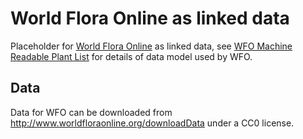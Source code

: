 # World Flora Online as linked data

Placeholder for [World Flora Online](http://www.worldfloraonline.org) as linked data, see [WFO Machine Readable Plant List](https://list.worldfloraonline.org) for details of data model used by WFO.

## Data

Data for WFO can be downloaded from http://www.worldfloraonline.org/downloadData under a CC0 license.

